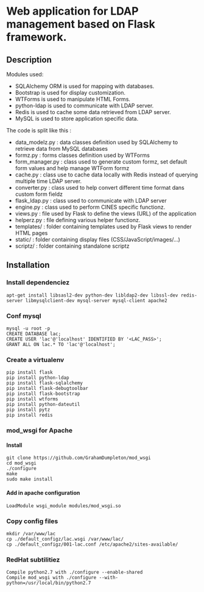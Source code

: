 # Web application for LDAP management based on Flask framework.


## Description

Modules used:
- SQLAlchemy ORM is used for mapping with databases.
- Bootstrap is used for display customization.
- WTForms is used to manipulate HTML Forms.
- python-ldap is used to communicate with LDAP server.
- Redis is used to cache some data retrieved from LDAP server.
- MySQL is used to store application specific data.

The code is split like this :
- data_modelz.py : data classes definition used by SQLAlchemy to retrieve data from MySQL databases
- formz.py : forms classes definition used by WTForms
- form_manager.py : class used to generate custom formz, set default form values and help manage WTForm formz
- cache.py : class use to cache data locally with Redis instead of querying multiple time LDAP server.
- converter.py : class used to help convert different time format dans custom form fieldz
- flask_ldap.py : class used to communicate with LDAP server
- engine.py : class used to perform CINES specific functionz.
- views.py : file used by Flask to define the views (URL) of the application
- helperz.py : file defining various helper functionz.
- templates/ : folder containing templates used by Flask views to render HTML pages
- static/ : folder containing display files (CSS/JavaScript/images/...)
- scriptz/ : folder containing standalone scriptz


## Installation

### Install dependenciez
    apt-get install libsasl2-dev python-dev libldap2-dev libssl-dev redis-server libmysqlclient-dev mysql-server mysql-client apache2

### Conf mysql
    mysql -u root -p
    CREATE DATABASE lac;
    CREATE USER 'lac'@'localhost' IDENTIFIED BY '<LAC_PASS>';
    GRANT ALL ON lac.* TO 'lac'@'localhost';


### Create a virtualenv
    pip install flask
    pip install python-ldap
    pip install flask-sqlalchemy
    pip install flask-debugtoolbar
    pip install flask-bootstrap
    pip install wtforms
    pip install python-dateutil
    pip install pytz
    pip install redis

### mod_wsgi for Apache
#### Install
    git clone https://github.com/GrahamDumpleton/mod_wsgi
    cd mod_wsgi
    ./configure
    make
    sudo make install

#### Add in apache configuration
    LoadModule wsgi_module modules/mod_wsgi.so

### Copy config files
    mkdir /var/www/lac
    cp ./default_configz/lac.wsgi /var/www/lac/
    cp ./default_configz/001-lac.conf /etc/apache2/sites-available/

### RedHat subtilitiez
    Compile python2.7 with ./configure --enable-shared
    Compile mod_wsgi with ./configure --with-python=/usr/local/bin/python2.7
